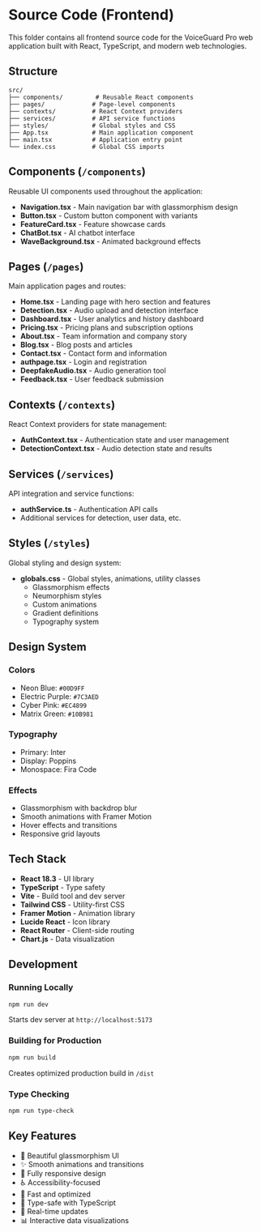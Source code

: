 # Source Code (Frontend)

This folder contains all frontend source code for the VoiceGuard Pro web application built with React, TypeScript, and modern web technologies.

## Structure

```
src/
├── components/         # Reusable React components
├── pages/             # Page-level components
├── contexts/          # React Context providers
├── services/          # API service functions
├── styles/            # Global styles and CSS
├── App.tsx            # Main application component
├── main.tsx           # Application entry point
└── index.css          # Global CSS imports
```

## Components (`/components`)

Reusable UI components used throughout the application:
- **Navigation.tsx** - Main navigation bar with glassmorphism design
- **Button.tsx** - Custom button component with variants
- **FeatureCard.tsx** - Feature showcase cards
- **ChatBot.tsx** - AI chatbot interface
- **WaveBackground.tsx** - Animated background effects

## Pages (`/pages`)

Main application pages and routes:
- **Home.tsx** - Landing page with hero section and features
- **Detection.tsx** - Audio upload and detection interface
- **Dashboard.tsx** - User analytics and history dashboard
- **Pricing.tsx** - Pricing plans and subscription options
- **About.tsx** - Team information and company story
- **Blog.tsx** - Blog posts and articles
- **Contact.tsx** - Contact form and information
- **authpage.tsx** - Login and registration
- **DeepfakeAudio.tsx** - Audio generation tool
- **Feedback.tsx** - User feedback submission

## Contexts (`/contexts`)

React Context providers for state management:
- **AuthContext.tsx** - Authentication state and user management
- **DetectionContext.tsx** - Audio detection state and results

## Services (`/services`)

API integration and service functions:
- **authService.ts** - Authentication API calls
- Additional services for detection, user data, etc.

## Styles (`/styles`)

Global styling and design system:
- **globals.css** - Global styles, animations, utility classes
  - Glassmorphism effects
  - Neumorphism styles
  - Custom animations
  - Gradient definitions
  - Typography system

## Design System

### Colors
- Neon Blue: `#00D9FF`
- Electric Purple: `#7C3AED`
- Cyber Pink: `#EC4899`
- Matrix Green: `#10B981`

### Typography
- Primary: Inter
- Display: Poppins
- Monospace: Fira Code

### Effects
- Glassmorphism with backdrop blur
- Smooth animations with Framer Motion
- Hover effects and transitions
- Responsive grid layouts

## Tech Stack

- **React 18.3** - UI library
- **TypeScript** - Type safety
- **Vite** - Build tool and dev server
- **Tailwind CSS** - Utility-first CSS
- **Framer Motion** - Animation library
- **Lucide React** - Icon library
- **React Router** - Client-side routing
- **Chart.js** - Data visualization

## Development

### Running Locally
```bash
npm run dev
```
Starts dev server at `http://localhost:5173`

### Building for Production
```bash
npm run build
```
Creates optimized production build in `/dist`

### Type Checking
```bash
npm run type-check
```

## Key Features

- 🎨 Beautiful glassmorphism UI
- ✨ Smooth animations and transitions
- 📱 Fully responsive design
- ♿ Accessibility-focused
- 🚀 Fast and optimized
- 🎯 Type-safe with TypeScript
- 🔄 Real-time updates
- 📊 Interactive data visualizations
